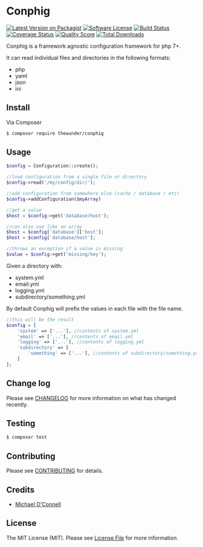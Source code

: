 # Conphig

[![Latest Version on Packagist][ico-version]][link-packagist]
[![Software License][ico-license]](LICENSE.md)
[![Build Status][ico-travis]][link-travis]
[![Coverage Status][ico-coverage]][link-coverage]
[![Quality Score][ico-code-quality]][link-code-quality]
[![Total Downloads][ico-downloads]][link-downloads]

Conphig is a framework agnostic configuration framework for php 7+.

It can read individual files and directories in the following formats:

- php
- yaml
- json
- ini

## Install

Via Composer

``` bash
$ composer require thewunder/conphig
```

## Usage

``` php
$config = Configuration::create();

//load configuration from a single file or directory
$config->read('/my/config/dir/');

//add configuration from somewhere else (cache / database / etc)
$config->addConfiguration($myArray)

//get a value
$host = $config->get('database/host');

//can also use like an array
$host = $config['database']['host'];
$host = $config['database/host'];

//throws an exception if a value is missing
$value = $config->get('missing/key');

```

Given a directory with:

- system.yml
- email.yml
- logging.yml
- subdirectory/something.yml

By default Conphig will prefix the values in each file with the file name.

``` php
//this will be the result
$config = [
    'system' => ['...'], //contents of system.yml
    'email' => ['...'], //contents of email.yml
    'logging' => ['...'], //contents of logging.yml
    'subdirectory' => [
        'something' => ['...'], //contents of subdirectory/something.yml
    ]
];


```

## Change log

Please see [CHANGELOG](CHANGELOG.md) for more information on what has changed recently.

## Testing

``` bash
$ composer test
```

## Contributing

Please see [CONTRIBUTING](CONTRIBUTING.md) for details.

## Credits

- [Michael O'Connell][link-author]

## License

The MIT License (MIT). Please see [License File](LICENSE.md) for more information.

[ico-version]: https://img.shields.io/packagist/v/thewunder/conphig.svg?style=flat-square
[ico-license]: https://img.shields.io/badge/license-MIT-brightgreen.svg?style=flat-square
[ico-travis]: https://img.shields.io/travis/thewunder/conphig/master.svg?style=flat-square
[ico-coverage]: https://coveralls.io/repos/github/thewunder/conphig/badge.svg?branch=master
[ico-code-quality]: https://insight.sensiolabs.com/projects/a7c49441-93c2-4480-9902-3c428473073d/mini.png
[ico-downloads]: https://img.shields.io/packagist/dt/thewunder/conphig.svg?style=flat-square

[link-packagist]: https://packagist.org/packages/thewunder/conphig
[link-travis]: https://travis-ci.org/thewunder/conphig
[link-coverage]: https://coveralls.io/github/thewunder/conphig?branch=master
[link-code-quality]: https://insight.sensiolabs.com/projects/a7c49441-93c2-4480-9902-3c428473073d
[link-downloads]: https://packagist.org/packages/thewunder/conphig
[link-author]: https://github.com/thewunder
[link-contributors]: ../../contributors
